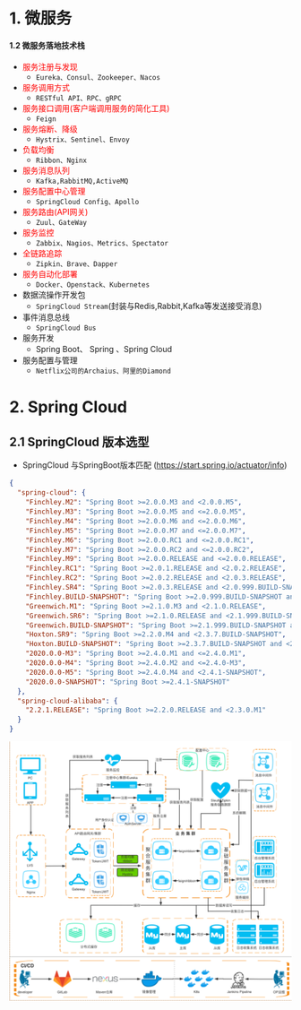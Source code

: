 # 1. 微服务


#### 1.2 微服务落地技术栈

- <font color=red>服务注册与发现</font>
  - `Eureka、Consul、Zookeeper、Nacos`
- <font color=red>服务调用方式</font>
  - `RESTful API、RPC、gRPC`
- <font color=red>服务接口调用(客户端调用服务的简化工具)</font>
  - `Feign`
- <font color=red>服务熔断、降级</font>
  - `Hystrix、Sentinel、Envoy`
- <font color=red>负载均衡</font>
  - `Ribbon、Nginx`
- <font color=red>服务消息队列</font>
  - `Kafka,RabbitMQ,ActiveMQ`
- <font color=red>服务配置中心管理</font>
  - `SpringCloud Config、Apollo`
- <font color=red>服务路由(API网关)</font>
  - `Zuul、GateWay`
- <font color=red>服务监控</font>
  - `Zabbix、Nagios、Metrics、Spectator`
- <font color=red>全链路追踪</font>
  - `Zipkin、Brave、Dapper`
- <font color=red>服务自动化部署</font>
  - `Docker、Openstack、Kubernetes`
- 数据流操作开发包
  - `SpringCloud Stream`(封装与Redis,Rabbit,Kafka等发送接受消息)
- 事件消息总线
  - `SpringCloud Bus`
- 服务开发
  - Spring Boot、 Spring 、Spring Cloud
- 服务配置与管理
  - `Netflix公司的Archaius、阿里的Diamond`

# 2. Spring Cloud

## 2.1 SpringCloud 版本选型

- SpringCloud 与SpringBoot版本匹配 (https://start.spring.io/actuator/info)

```json
{
  "spring-cloud": {
    "Finchley.M2": "Spring Boot >=2.0.0.M3 and <2.0.0.M5",
    "Finchley.M3": "Spring Boot >=2.0.0.M5 and <=2.0.0.M5",
    "Finchley.M4": "Spring Boot >=2.0.0.M6 and <=2.0.0.M6",
    "Finchley.M5": "Spring Boot >=2.0.0.M7 and <=2.0.0.M7",
    "Finchley.M6": "Spring Boot >=2.0.0.RC1 and <=2.0.0.RC1",
    "Finchley.M7": "Spring Boot >=2.0.0.RC2 and <=2.0.0.RC2",
    "Finchley.M9": "Spring Boot >=2.0.0.RELEASE and <=2.0.0.RELEASE",
    "Finchley.RC1": "Spring Boot >=2.0.1.RELEASE and <2.0.2.RELEASE",
    "Finchley.RC2": "Spring Boot >=2.0.2.RELEASE and <2.0.3.RELEASE",
    "Finchley.SR4": "Spring Boot >=2.0.3.RELEASE and <2.0.999.BUILD-SNAPSHOT",
    "Finchley.BUILD-SNAPSHOT": "Spring Boot >=2.0.999.BUILD-SNAPSHOT and <2.1.0.M3",
    "Greenwich.M1": "Spring Boot >=2.1.0.M3 and <2.1.0.RELEASE",
    "Greenwich.SR6": "Spring Boot >=2.1.0.RELEASE and <2.1.999.BUILD-SNAPSHOT",
    "Greenwich.BUILD-SNAPSHOT": "Spring Boot >=2.1.999.BUILD-SNAPSHOT and <2.2.0.M4",
    "Hoxton.SR9": "Spring Boot >=2.2.0.M4 and <2.3.7.BUILD-SNAPSHOT",
    "Hoxton.BUILD-SNAPSHOT": "Spring Boot >=2.3.7.BUILD-SNAPSHOT and <2.4.0.M1",
    "2020.0.0-M3": "Spring Boot >=2.4.0.M1 and <=2.4.0.M1",
    "2020.0.0-M4": "Spring Boot >=2.4.0.M2 and <=2.4.0-M3",
    "2020.0.0-M5": "Spring Boot >=2.4.0.M4 and <2.4.1-SNAPSHOT",
    "2020.0.0-SNAPSHOT": "Spring Boot >=2.4.1-SNAPSHOT"
  },  
  "spring-cloud-alibaba": {
    "2.2.1.RELEASE": "Spring Boot >=2.2.0.RELEASE and <2.3.0.M1"
  }
}
```





![image-20201206194839506](image/0.%E5%BE%AE%E6%9C%8D%E5%8A%A1%E5%85%A5%E9%97%A8%E6%A6%82%E8%BF%B0/image-20201206194839506.png)























